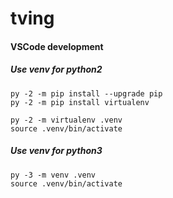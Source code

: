 # tving

#### VSCode development
##### Use venv for python2
```
py -2 -m pip install --upgrade pip
py -2 -m pip install virtualenv

py -2 -m virtualenv .venv
source .venv/bin/activate
```
##### Use venv for python3
```
py -3 -m venv .venv
source .venv/bin/activate
```